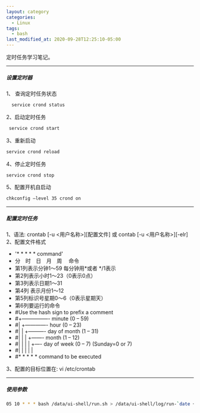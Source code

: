 ```yaml
---
layout: category
categories:
  - Linux
tags:
  - bash
last_modified_at: 2020-09-28T12:25:10-05:00
---
```


定时任务学习笔记。

---

##### 设置定时器

1、 查询定时任务状态

```bash
  service crond status
```

2、启动定时任务

```bash
 service crond start
 ```

3、重新启动

```bash
service crond reload
```

4、停止定时任务

```bash
service crond stop
```

5、配置开机自启动

```bash
chkconfig –level 35 crond on
```
---

##### 配置定时任务
1、语法: crontab [-u <用户名称>][配置文件] 或 contab [-u <用户名称>][-elr]
2、配置文件格式
-  '* * * * * command' 
-  分　时　日　月　周　 命令
-  第1列表示分钟1～59 每分钟用*或者 */1表示
- 第2列表示小时1～23（0表示0点）
- 第3列表示日期1～31
- 第4列 表示月份1～12
- 第5列标识号星期0～6（0表示星期天）
- 第6列要运行的命令
- #Use the hash sign to prefix a comment
- #+—————- minute (0 – 59)
- #| +————- hour (0 – 23)
- #| | +———- day of month (1 – 31)
- #| | | +——- month (1 – 12)
- #| | | | +—- day of week (0 – 7) (Sunday=0 or 7)
- #| | | | |
- #* * * * * command to be executed

3、配置的目标位置在:  vi /etc/crontab 

---

##### 使用参数

```bash
05 10 * * * bash /data/ui-shell/run.sh > /data/ui-shell/log/run-`date +"\%Y\%m\%d"`.log 2>&1
```